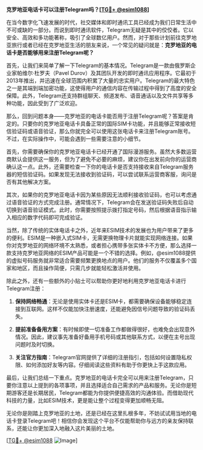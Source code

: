**克罗地亚电话卡可以注册Telegram吗？[[TG💪+ @esim1088](https://t.me/s/esim1088)]**

在当今数字化飞速发展的时代，社交媒体和即时通讯工具已经成为我们日常生活中不可或缺的一部分。而说到即时通讯软件，Telegram无疑是其中的佼佼者。它以安全、高效和多功能著称，吸引了全球数亿用户。然而，对于那些计划前往克罗地亚旅行或者已经在克罗地亚生活的朋友来说，一个常见的疑问就是：**克罗地亚的电话卡是否能够用来注册Telegram呢？**

首先，让我们来简单了解一下Telegram的基本情况。Telegram是一款由俄罗斯企业家帕维尔·杜罗夫（Pavel Durov）及其团队开发的即时通讯应用程序。它最初于2013年推出，并迅速在全球范围内积累了大量的忠实用户。Telegram的最大特色之一是其端到端加密功能，这使得用户的通信内容在传输过程中得到了高度的安全保障。此外，Telegram还支持群组聊天、频道发布、语音通话以及文件共享等多种功能，因此受到了广泛欢迎。

那么，回到问题本身——克罗地亚的电话卡能否用于注册Telegram呢？答案是肯定的。只要你的克罗地亚电话卡具备正常的国际SIM卡功能，并且能够正常接收短信验证码或语音验证，那么你就完全可以使用这张电话卡来注册Telegram账号。不过，在实际操作中，可能会遇到一些需要注意的小细节。

首先，你需要确保你的克罗地亚电话卡已经开通了国际漫游服务。虽然大多数运营商默认会提供这一服务，但为了避免不必要的麻烦，建议你在出发前向你的运营商确认这一点。此外，还需要检查一下你的电话卡是否支持接收来自Telegram服务器的短信验证码。如果发现无法接收到验证码，可以尝试联系运营商客服，询问是否有其他解决方案。

其次，如果你的克罗地亚电话卡因为某些原因无法顺利接收验证码，也可以考虑通过语音验证的方式完成注册。通常情况下，Telegram会在发送验证码失败后自动切换到语音验证模式。此时，你需要按照提示拨打指定号码，然后根据语音指示输入相应的数字代码即可完成验证。

当然，除了传统的实体电话卡之外，近年来ESIM技术的发展也为用户带来了更多的便利。ESIM是一种嵌入式SIM卡，无需更换物理卡片就能实现网络连接。如果你对克罗地亚的网络环境不太熟悉，或者担心携带多张实体卡不方便，那么选择一款支持克罗地亚网络的ESIM产品可能是一个不错的选择。例如，@esim1088提供的虚拟号码服务就非常适合需要频繁更换地点的用户。他们的服务不仅覆盖多个国家和地区，而且操作简便，只需几步就能轻松激活并使用。

除此之外，还有一些额外的小贴士可以帮助你更好地利用克罗地亚电话卡进行Telegram注册：

1. **保持网络畅通**：无论是使用实体卡还是ESIM卡，都需要确保设备能够稳定连接到互联网。这样不仅能加快注册速度，还能避免因信号问题导致的验证码丢失。
   
2. **提前准备备用方案**：有时候即使一切准备工作都做得很好，也难免会出现意外情况。因此，建议事先准备好备用手机号码或其他联系方式，以便在主号出现问题时及时切换。

3. **关注官方指南**：Telegram官网提供了详细的注册指引，包括如何设置隐私权限、如何添加好友等内容。仔细阅读这些资料有助于你更快上手这款应用。

最后，让我们总结一下重点。克罗地亚的电话卡完全可以用来注册Telegram，只要你注意以上提到的各项事项，并且选择适合自己需求的产品和服务。无论你是短期游客还是长期居民，Telegram都能为你提供便捷高效的沟通体验。而借助现代科技的力量，比如ESIM技术，更是能让整个过程变得更加顺畅无阻。

无论你是刚踏上克罗地亚的土地，还是已经在这里扎根多年，不妨试试用当地的电话卡登录Telegram吧！相信你会发现这个平台不仅能帮助你与远方的亲友保持联系，还能让你更加深入地融入这片美丽的土地。

[[TG💪+ @esim1088](https://t.me/s/esim1088) ![Image](https://i.postimg.cc/4NQfJmqS/Snipaste-2025-05-13-00-14-12.png)]